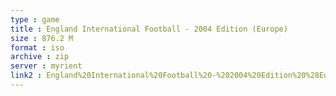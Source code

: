 ```yaml
---
type : game
title : England International Football - 2004 Edition (Europe)
size : 876.2 M
format : iso
archive : zip
server : myrient
link2 : England%20International%20Football%20-%202004%20Edition%20%28Europe%29
---
```

